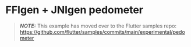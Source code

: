 # FFIgen + JNIgen pedometer

> **_NOTE:_**  This example has moved over to the Flutter samples repo: https://github.com/flutter/samples/commits/main/experimental/pedometer




